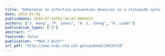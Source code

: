 ```yaml
---
title: "Adherence to infection prevention measures in a statewide spleen registry"
date: 2014-01-01
publishDate: 2019-07-14T01:34:07.009441Z
authors: ["J. Wang", "P. Jones", "A. C. Cheng", "K. Leder"]
publication_types: ["2"]
abstract: ""
featured: false
publication: "*Med J Aust*"
url_pdf: "http://www.ncbi.nlm.nih.gov/pubmed/24835718"
---
```


